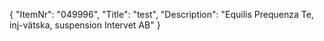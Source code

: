 {
  "ItemNr": "049996",
  "Title": "test",
  "Description": "Equilis Prequenza Te, inj-vätska, suspension Intervet AB"
}
